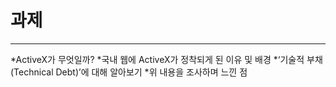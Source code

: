 # 과제
---------
*ActiveX가 무엇일까?
*국내 웹에 ActiveX가 정착되게 된 이유 및 배경
*‘기술적 부채(Technical Debt)’에 대해 알아보기
*위 내용을 조사하며 느낀 점
